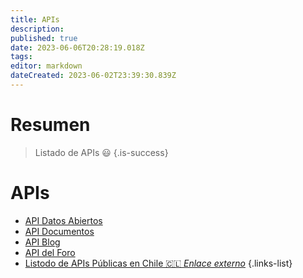 ```yaml
---
title: APIs
description: 
published: true
date: 2023-06-06T20:28:19.018Z
tags: 
editor: markdown
dateCreated: 2023-06-02T23:39:30.839Z
---
```


# Resumen
> Listado de APIs 😃
{.is-success}


# APIs

- [API Datos Abiertos](api-datos-abiertos)
- [API Documentos](api-documentos)
- [API Blog](api-blog)
- [API del Foro](api-foro)
- [Listodo de APIs Públicas en Chile 🇨🇱 *Enlace externo*](https://github.com/juanbrujo/listado-apis-publicas-en-chile)
{.links-list}